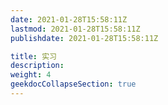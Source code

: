 ```yaml
---
date: 2021-01-28T15:58:11Z
lastmod: 2021-01-28T15:58:11Z
publishdate: 2021-01-28T15:58:11Z

title: 实习
description: 
weight: 4
geekdocCollapseSection: true
---
```

